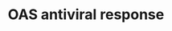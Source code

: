 ---
annotations:
- id: PW:0000023
  parent: regulatory pathway
  type: Pathway Ontology
  value: immune response pathway
authors:
- ReactomeTeam
- DeSl
description: The human oligoadenylate synthetase (OAS) family consists of four proteins
  whose production is stimulated by interferon, OAS1, OAS2, OAS3, and OASL. The first
  three members have the 2'-5'-oligoadenylate synthetase activity for which the family
  is named (Sadler AJ & Williams BR 2008), whereas OASL is devoid of this activity
  despite sharing significant sequence similarity with the other OAS proteins (Zhu
  J et al. 2015). OAS1, 2, and 3 are activated by double-stranded RNA to synthesize
  5'-triphosphorylated 2'-5'-oligoadenylates (2-5A) from ATP (Kerr IM & Brown RE 1978).
  The 2-5A serve as chemically unique second messengers that induce regulated RNA
  decay by activating ribonuclease L (RNase L), thus mediating antiviral innate immunity
  (Zhou A et al. 1993; Lin RJ et al. 2009; Huang H et al. 2014; Han Y et al. 2014).
  RNase L has also been implicated in antibacterial innate immunity (Li XL et al.
  2008). RNase L cleaves single-stranded RNA (ssRNA) in U-rich sequences, typically
  after UU or UA dinucleotides leaving a 5'-OH and 2',3'-cyclic phosphate (Floyd-Smith
  G et al. 1981; Wreschner DH et al.1981; Cooper DA et al. 2014).<p>Some OAS proteins
  have additional or alternative antiviral functions that are independent of RNase
  L activity (Perelygin AA et al., 2002; Kristiansen H et al. 2011). The precise mechanisms
  of RNase L-independent OAS antiviral activities remain to be fully elucidated.  View
  original pathway at [http://www.reactome.org/PathwayBrowser/#DIAGRAM=8983711 Reactome].
last-edited: 2021-01-25
organisms:
- Homo sapiens
redirect_from:
- /index.php/Pathway:WP4460
- /instance/WP4460
revision: null
schema-jsonld:
- '@context': https://schema.org/
  '@id': https://wikipathways.github.io/pathways/WP4460.html
  '@type': Dataset
  creator:
    '@type': Organization
    name: WikiPathways
  description: The human oligoadenylate synthetase (OAS) family consists of four proteins
    whose production is stimulated by interferon, OAS1, OAS2, OAS3, and OASL. The
    first three members have the 2'-5'-oligoadenylate synthetase activity for which
    the family is named (Sadler AJ & Williams BR 2008), whereas OASL is devoid of
    this activity despite sharing significant sequence similarity with the other OAS
    proteins (Zhu J et al. 2015). OAS1, 2, and 3 are activated by double-stranded
    RNA to synthesize 5'-triphosphorylated 2'-5'-oligoadenylates (2-5A) from ATP (Kerr
    IM & Brown RE 1978). The 2-5A serve as chemically unique second messengers that
    induce regulated RNA decay by activating ribonuclease L (RNase L), thus mediating
    antiviral innate immunity (Zhou A et al. 1993; Lin RJ et al. 2009; Huang H et
    al. 2014; Han Y et al. 2014). RNase L has also been implicated in antibacterial
    innate immunity (Li XL et al. 2008). RNase L cleaves single-stranded RNA (ssRNA)
    in U-rich sequences, typically after UU or UA dinucleotides leaving a 5'-OH and
    2',3'-cyclic phosphate (Floyd-Smith G et al. 1981; Wreschner DH et al.1981; Cooper
    DA et al. 2014).<p>Some OAS proteins have additional or alternative antiviral
    functions that are independent of RNase L activity (Perelygin AA et al., 2002;
    Kristiansen H et al. 2011). The precise mechanisms of RNase L-independent OAS
    antiviral activities remain to be fully elucidated.  View original pathway at
    [http://www.reactome.org/PathwayBrowser/#DIAGRAM=8983711 Reactome].
  keywords:
  - 2'-3' cyclic
  - 2'-5' oligoadenylate
  - '2''-5'' oligoadenylate '
  - ABCE1
  - 'ABCE1 '
  - ABCE1:RNASEL
  - AMP
  - ATP
  - DDX58
  - 'DDX58 '
  - 'Dengue virus dsRNA intermediate form '
  - FLNA
  - 'FLNA '
  - FLUAV UpN-ssRNA
  - H+
  - H2O
  - 'Influenza A dsRNA intermediate form '
  - OAS1
  - 'OAS1 '
  - OAS1 ligand
  - OAS1 tetramer:OAS1
  - OAS1:OAS1 ligand
  - OAS2
  - 'OAS2 '
  - OAS2:OAS2 ligand
  - OAS3
  - 'OAS3 '
  - OAS3 ligand
  - OAS3:OAS3 ligand
  - OASL
  - 'OASL '
  - OASL:DDX58
  - PDE12
  - PPi
  - Protein VP3
  - RNA fragment with
  - RNASEL
  - 'RNASEL '
  - RNASEL:2'-5'
  - RNASEL:FLNA
  - RSV dsRNA
  - 'RSV dsRNA intermediate form '
  - 'Sindbis virus dsRNA intermediate form '
  - 'TBEV dsRNA intermediate form '
  - 'WNV dsRNA intermediate form '
  - dimer
  - intermediate form
  - ligand
  - oligoadenylate
  - phosphate
  - ssRNA
  license: CC0
  name: OAS antiviral response
seo: CreativeWork
title: OAS antiviral response
wpid: WP4460
---